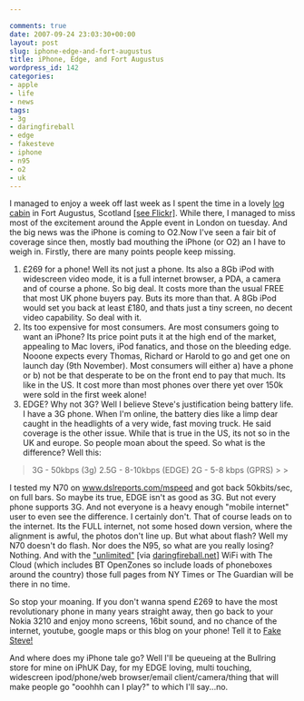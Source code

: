 ```yaml
---

comments: true
date: 2007-09-24 23:03:30+00:00
layout: post
slug: iphone-edge-and-fort-augustus
title: iPhone, Edge, and Fort Augustus
wordpress_id: 142
categories:
- apple
- life
- news
tags:
- 3g
- daringfireball
- edge
- fakesteve
- iphone
- n95
- o2
- uk
---
```


I managed to enjoy a week off last week as I spent the time in a lovely [log cabin](http://www.flickr.com/photos/domster83/1423720932/) in Fort Augustus, Scotland [[see Flickr]](http://www.flickr.com/photos/domster83/sets/72157602121225105/). While there, I managed to miss most of the excitement around the Apple event in London on tuesday. And the big news was the iPhone is coming to O2.Now I've seen a fair bit of coverage since then, mostly bad mouthing the iPhone (or O2) an I have to weigh in.
Firstly, there are many points people keep missing.
1. £269 for a phone! Well its not just a phone. Its also a 8Gb iPod with widescreen video mode, it is a full internet browser, a PDA, a camera and of course a phone. So big deal. It costs more than the usual FREE that most UK phone buyers pay. Buts its more than that. A 8Gb iPod would set you back at least £180, and thats just a tiny screen, no decent video capability. So deal with it.
2. Its too expensive for most consumers. Are most consumers going to want an iPhone? Its price point puts it at the high end of the market, appealing to Mac lovers, iPod fanatics, and those on the bleeding edge. Nooone expects every Thomas, Richard or Harold to go and get one on launch day (9th November). Most consumers will either a) have a phone or b) not be that desperate to be on the front end to pay that much. Its like in the US. It cost more than most phones over there yet over 150k were sold in the first week alone!
3. EDGE? Why not 3G? Well I believe Steve's justification being battery life. I have a 3G phone. When I'm online, the battery dies like a limp dear caught in the headlights of a very wide, fast moving truck. He said coverage is the other issue. While that is true in the US, its not so in the UK and europe. So people moan about the speed. So what is the difference? Well this:




<blockquote>3G - 50kbps (3g)
2.5G - 8-10kbps (EDGE)
2G - 5-8 kbps (GPRS)
>
> </blockquote>




I tested my N70 on www.dslreports.com/mspeed and got back 50kbits/sec, on full bars. So maybe its true, EDGE isn't as good as 3G. But not every phone supports 3G. And not everyone is a heavy enough "mobile internet" user to even see the difference. I certainly don't. That of course leads on to the internet. Its the FULL internet, not some hosed down version, where the alignment is awful, the photos don't line up. But what about flash? Well my N70 doesn't do flash. Nor does the N95, so what are you really losing? Nothing. And with the ["unlimited"](http://wifinetnews.com/archives/007922.html) [via [daringfireball.net](http://daringfireball.net)] WiFi with The Cloud (which includes BT OpenZones so include loads of phoneboxes around the country) those full pages from NY Times or The Guardian will be there in no time.




So stop your moaning. If you don't wanna spend £269 to have the most revolutionary phone in many years straight away, then go back to your Nokia 3210 and enjoy mono screens, 16bit sound, and no chance of the internet, youtube, google maps or this blog on your phone! Tell it to [Fake Steve!](http://fakesteve.blogspot.com)




And where does my iPhone tale go? Well I'll be queueing at the Bullring store for mine on iPhUK Day, for my EDGE loving, multi touching, widescreen ipod/phone/web browser/email client/camera/thing that will make people go "ooohhh can I play?" to which I'll say...no.
